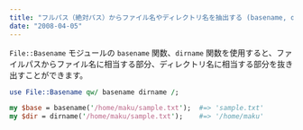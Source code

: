 ```yaml
---
title: "フルパス（絶対パス）からファイル名やディレクトリ名を抽出する (basename, dirname)"
date: "2008-04-05"
---
```


`File::Basename` モジュールの `basename` 関数、`dirname` 関数を使用すると、ファイルパスからファイル名に相当する部分、ディレクトリ名に相当する部分を抜き出すことができます。

~~~ perl
use File::Basename qw/ basename dirname /;

my $base = basename('/home/maku/sample.txt');  #=> 'sample.txt'
my $dir = dirname('/home/maku/sample.txt');    #=> '/home/maku'
~~~

